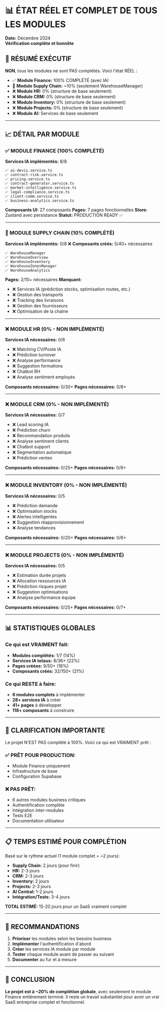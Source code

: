 # 📊 ÉTAT RÉEL ET COMPLET DE TOUS LES MODULES

**Date:** Décembre 2024  
**Vérification complète et honnête**

## 🎯 RÉSUMÉ EXÉCUTIF

**NON**, tous les modules ne sont PAS complétés. Voici l'état RÉEL :

- ✅ **Module Finance:** 100% COMPLÉTÉ (avec IA)
- 🚧 **Module Supply Chain:** ~10% (seulement WarehouseManager)
- ❌ **Module HR:** 0% (structure de base seulement)
- ❌ **Module CRM:** 0% (structure de base seulement)
- ❌ **Module Inventory:** 0% (structure de base seulement)
- ❌ **Module Projects:** 0% (structure de base seulement)
- ❌ **Module AI:** Services de base seulement

---

## 📈 DÉTAIL PAR MODULE

### ✅ MODULE FINANCE (100% COMPLÉTÉ)

**Services IA implémentés:** 8/8
```
✅ ai-devis.service.ts
✅ contract-risk.service.ts
✅ pricing.service.ts
✅ contract-generator.service.ts
✅ market-intelligence.service.ts
✅ legal-compliance.service.ts
✅ client-comm.service.ts
✅ business-analytics.service.ts
```

**Composants UI:** 27 composants
**Pages:** 7 pages fonctionnelles
**Store:** Zustand avec persistance
**Statut:** PRODUCTION READY ✅

---

### 🚧 MODULE SUPPLY CHAIN (10% COMPLÉTÉ)

**Services IA implémentés:** 0/8 ❌
**Composants créés:** 5/40+ nécessaires
```
✅ WarehouseManager
✅ WarehouseOverview
✅ WarehouseInventory
✅ WarehouseZonesManager
✅ WarehouseAnalytics
```

**Pages:** 2/10+ nécessaires
**Manquant:**
- ❌ Services IA (prédiction stocks, optimisation routes, etc.)
- ❌ Gestion des transports
- ❌ Tracking des livraisons
- ❌ Gestion des fournisseurs
- ❌ Optimisation de la chaîne

---

### ❌ MODULE HR (0% - NON IMPLÉMENTÉ)

**Services IA nécessaires:** 0/6
- ❌ Matching CV/Poste IA
- ❌ Prédiction turnover
- ❌ Analyse performance
- ❌ Suggestion formations
- ❌ Chatbot RH
- ❌ Analyse sentiment employés

**Composants nécessaires:** 0/30+
**Pages nécessaires:** 0/8+

---

### ❌ MODULE CRM (0% - NON IMPLÉMENTÉ)

**Services IA nécessaires:** 0/7
- ❌ Lead scoring IA
- ❌ Prédiction churn
- ❌ Recommandation produits
- ❌ Analyse sentiment clients
- ❌ Chatbot support
- ❌ Segmentation automatique
- ❌ Prédiction ventes

**Composants nécessaires:** 0/25+
**Pages nécessaires:** 0/8+

---

### ❌ MODULE INVENTORY (0% - NON IMPLÉMENTÉ)

**Services IA nécessaires:** 0/5
- ❌ Prédiction demande
- ❌ Optimisation stocks
- ❌ Alertes intelligentes
- ❌ Suggestion réapprovisionnement
- ❌ Analyse tendances

**Composants nécessaires:** 0/20+
**Pages nécessaires:** 0/6+

---

### ❌ MODULE PROJECTS (0% - NON IMPLÉMENTÉ)

**Services IA nécessaires:** 0/5
- ❌ Estimation durée projets
- ❌ Allocation ressources IA
- ❌ Prédiction risques projet
- ❌ Suggestion optimisations
- ❌ Analyse performance équipe

**Composants nécessaires:** 0/25+
**Pages nécessaires:** 0/7+

---

## 📊 STATISTIQUES GLOBALES

### Ce qui est VRAIMENT fait:
- **Modules complétés:** 1/7 (14%)
- **Services IA totaux:** 8/36+ (22%)
- **Pages créées:** 9/50+ (18%)
- **Composants créés:** 32/150+ (21%)

### Ce qui RESTE à faire:
- **6 modules complets** à implémenter
- **28+ services IA** à créer
- **41+ pages** à développer
- **118+ composants** à construire

---

## 🚨 CLARIFICATION IMPORTANTE

Le projet N'EST PAS complété à 100%. Voici ce qui est VRAIMENT prêt :

### ✅ PRÊT POUR PRODUCTION:
- Module Finance uniquement
- Infrastructure de base
- Configuration Supabase

### ❌ PAS PRÊT:
- 6 autres modules business critiques
- Authentification complète
- Intégration inter-modules
- Tests E2E
- Documentation utilisateur

---

## 📋 TEMPS ESTIMÉ POUR COMPLÉTION

Basé sur le rythme actuel (1 module complet = ~2 jours):

- **Supply Chain:** 2 jours (pour finir)
- **HR:** 2-3 jours
- **CRM:** 2-3 jours
- **Inventory:** 2 jours
- **Projects:** 2-3 jours
- **AI Central:** 1-2 jours
- **Intégration/Tests:** 3-4 jours

**TOTAL ESTIMÉ:** 15-20 jours pour un SaaS vraiment complet

---

## 🎯 RECOMMANDATIONS

1. **Prioriser** les modules selon les besoins business
2. **Implémenter** l'authentification d'abord
3. **Créer** les services IA module par module
4. **Tester** chaque module avant de passer au suivant
5. **Documenter** au fur et à mesure

---

## 📝 CONCLUSION

**Le projet est à ~20% de complétion globale**, avec seulement le module Finance entièrement terminé. Il reste un travail substantiel pour avoir un vrai SaaS entreprise complet et fonctionnel.